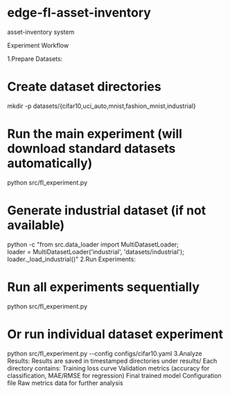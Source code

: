 # edge-fl-asset-inventory
asset-inventory system

Experiment Workflow

1.Prepare Datasets:
# Create dataset directories
mkdir -p datasets/{cifar10,uci_auto,mnist,fashion_mnist,industrial}
# Run the main experiment (will download standard datasets automatically)
python src/fl_experiment.py
# Generate industrial dataset (if not available)
python -c "from src.data_loader import MultiDatasetLoader; \
           loader = MultiDatasetLoader('industrial', 'datasets/industrial'); \
           loader._load_industrial()"
2.Run Experiments:
# Run all experiments sequentially
python src/fl_experiment.py
# Or run individual dataset experiment
python src/fl_experiment.py --config configs/cifar10.yaml
3.Analyze Results:
Results are saved in timestamped directories under results/
Each directory contains:
  Training loss curve
  Validation metrics (accuracy for classification, MAE/RMSE for regression)
  Final trained model
  Configuration file
  Raw metrics data for further analysis
